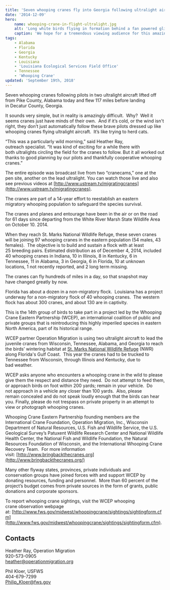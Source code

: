 ```yaml
---
title: 'Seven whooping cranes fly into Georgia following ultralight aircraft'
date: '2014-12-09'
hero:
    name: whooping-crane-in-flight-ultralight.jpg
    alt: 'Long white birds flying in formation behind a fan powered glider.'
    caption: 'We hope for a tremendous viewing audience for this amazing spectacle! Photo by Nick Baldwin, a refuge volunteer.'
tags:
    - Alabama
    - Florida
    - Georgia
    - Kentucky
    - Louisiana
    - 'Louisiana Ecological Services Field Office'
    - Tennessee
    - 'Whooping Crane'
updated: 'September 19th, 2018'
---
```


Seven whooping cranes following pilots in two ultralight aircraft lifted off from Pike County, Alabama today and flew 117 miles before landing in Decatur County, Georgia.

It sounds very simple, but in reality is amazingly difficult.  Why?  Well it seems cranes just have minds of their own.  And if it’s cold, or the wind isn't right, they don’t just automatically follow these brave pilots dressed up like whooping cranes flying ultralight aircraft.  It’s like trying to herd cats.

“This was a particularly wild morning,” said Heather Ray, outreach specialist. “It was kind of exciting for a while there with both ultralights circling the field for the cranes to follow. But it all worked out thanks to good planning by our pilots and thankfully cooperative whooping cranes.”

The entire episode was broadcast live from two “cranecams,” one at the pen site, another on the lead ultralight. You can watch those live and also see previous videos at [http://www.ustream.tv/migratingcranes](http://www.ustream.tv/migratingcranes).

The cranes are part of a 14-year effort to reestablish an eastern migratory whooping population to safeguard the species survival.

The cranes and planes and entourage have been in the air or on the road for 61 days since departing from the White River Marsh State Wildlife Area on October 10\. 2014.

When they reach St. Marks National Wildlife Refuge, these seven cranes will be joining 97 whooping cranes in the eastern population (54 males, 43  
females).  The objective is to build and sustain a flock with at least 25 breeding pairs. Estimated distribution as of December 4, 2014, included 40 whooping cranes in Indiana, 10 in Illinois, 8 in Kentucky, 6 in Tennessee, 11 in Alabama, 3 in Georgia, 6 in Florida, 10 at unknown locations, 1 not recently reported, and 2 long term missing.

The cranes can fly hundreds of miles in a day, so that snapshot may have changed greatly by now.

Florida has about a dozen in a non-migratory flock.  Louisiana has a project underway for a non-migratory flock of 40 whooping cranes.  The western flock has about 300 cranes, and about 130 are in captivity.

This is the 14th group of birds to take part in a project led by the Whooping Crane Eastern Partnership (WCEP), an international coalition of public and private groups that is reintroducing this highly imperiled species in eastern North America, part of its historical range.

WCEP partner Operation Migration is using two ultralight aircraft to lead the juvenile cranes from Wisconsin, Tennessee, Alabama, and Georgia to reach the birds’ wintering habitat at [St. Marks National Wildlife Refuge](http://www.fws.gov/refuge/st_marks/) (NWR) along Florida's Gulf Coast.  This year the cranes had to be trucked to Tennessee from Wisconsin, through Illinois and Kentucky, due to bad weather.

WCEP asks anyone who encounters a whooping crane in the wild to please give them the respect and distance they need.  Do not attempt to feed them, or approach birds on foot within 200 yards; remain in your vehicle.  Do not approach in a vehicle any closer than 100 yards.  Also, please remain concealed and do not speak loudly enough that the birds can hear you. Finally, please do not trespass on private property in an attempt to view or photograph whooping cranes.

Whooping Crane Eastern Partnership founding members are the International Crane Foundation, Operation Migration, Inc., Wisconsin Department of Natural Resources, U.S. Fish and Wildlife Service, the U.S. Geological Survey’s Patuxent Wildlife Research Center and National Wildlife Health Center, the National Fish and Wildlife Foundation, the Natural Resources Foundation of Wisconsin, and the International Whooping Crane Recovery Team.  For more information visit: [http://www.bringbackthecranes.org](http://www.bringbackthecranes.org/)

Many other flyway states, provinces, private individuals and conservation groups have joined forces with and support WCEP by donating resources, funding and personnel.  More than 60 percent of the project’s budget comes from private sources in the form of grants, public donations and corporate sponsors.

To report whooping crane sightings, visit the WCEP whooping crane observation webpage at: [http://www.fws.gov/midwest/whoopingcrane/sightings/sightingform.cfm](http://www.fws.gov/midwest/whoopingcrane/sightings/sightingform.cfm).

## Contacts

Heather Ray, Operation Migration  
920-573-0905  
[heather@operationmigration.org](mailto:heather@operationmigration.org)

Phil Kloer, USFWS  
404-679-7299  
[Philip_Kloer@fws.gov](mailto:Philip_Kloer@fws.gov)
